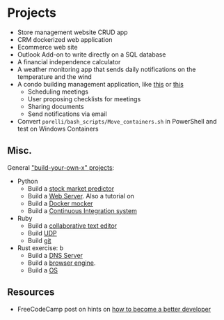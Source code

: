 # Projects
* Store management website CRUD app
* CRM dockerized web application
* Ecommerce web site
* Outlook Add-on to write directly on a SQL database
* A financial independence calculator 
* A weather monitoring app that sends daily notifications on the temperature and the wind
* A condo building management application, like [this](https://www.danea.it/software/domustudio/) or [this](https://valore24.ilsole24ore.com/condominio/condominio/?gclid=CjwKCAjw-sqKBhBjEiwAVaQ9axXYLqBzWWII8B0QNndG-fXeYfXAUAXrqRuM0rpuRr7syVKmnT-vZBoCca4QAvD_BwE)
    * Scheduling meetings
    * User proposing checklists for meetings 
    * Sharing documents
    * Send notifications via email
* Convert `porelli/bash_scripts/Move_containers.sh` in PowerShell and test on Windows Containers

## Misc.
General ["build-your-own-x" projects](https://github.com/danistefanovic/build-your-own-x):
* Python
    * Build a [stock market predictor](https://www.datacamp.com/community/tutorials/lstm-python-stock-market)
    * Build a [Web Server](https://ruslanspivak.com/lsbaws-part1/). Also a tutorial on 
    * Build a [Docker mocker](https://github.com/tonybaloney/mocker)
    * Build a [Continuous Integration system](http://aosabook.org/en/500L/a-continuous-integration-system.html)
* Ruby 
    * Build a [collaborative text editor](https://www.aha.io/blog/text-editor)
    * Build [UDP](https://medium.com/geckoboard-under-the-hood/how-to-build-a-network-stack-in-ruby-f73aeb1b661b)
    * Build [git](https://thoughtbot.com/blog/rebuilding-git-in-ruby)
* Rust exercise: b
    * Build a [DNS Server](https://github.com/EmilHernvall/dnsguide/blob/master/README.md)
    * Build a [browser engine](https://limpet.net/mbrubeck/2014/08/08/toy-layout-engine-1.html).
    * Build a [OS](https://os.phil-opp.com/)

## Resources
* FreeCodeCamp post on hints on [how to become a better developer](https://www-freecodecamp-org.cdn.ampproject.org/c/s/www.freecodecamp.org/news/how-to-become-a-better-developer/amp/)
